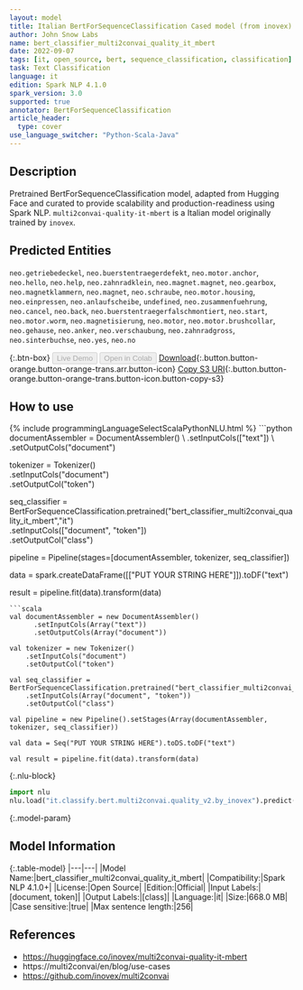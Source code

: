 ```yaml
---
layout: model
title: Italian BertForSequenceClassification Cased model (from inovex)
author: John Snow Labs
name: bert_classifier_multi2convai_quality_it_mbert
date: 2022-09-07
tags: [it, open_source, bert, sequence_classification, classification]
task: Text Classification
language: it
edition: Spark NLP 4.1.0
spark_version: 3.0
supported: true
annotator: BertForSequenceClassification
article_header:
  type: cover
use_language_switcher: "Python-Scala-Java"
---
```


## Description

Pretrained BertForSequenceClassification model, adapted from Hugging Face and curated to provide scalability and production-readiness using Spark NLP. `multi2convai-quality-it-mbert` is a Italian model originally trained by `inovex`.

## Predicted Entities

`neo.getriebedeckel`, `neo.buerstentraegerdefekt`, `neo.motor.anchor`, `neo.hello`, `neo.help`, `neo.zahnradklein`, `neo.magnet.magnet`, `neo.gearbox`, `neo.magnetklammern`, `neo.magnet`, `neo.schraube`, `neo.motor.housing`, `neo.einpressen`, `neo.anlaufscheibe`, `undefined`, `neo.zusammenfuehrung`, `neo.cancel`, `neo.back`, `neo.buerstentraegerfalschmontiert`, `neo.start`, `neo.motor.worm`, `neo.magnetisierung`, `neo.motor`, `neo.motor.brushcollar`, `neo.gehause`, `neo.anker`, `neo.verschaubung`, `neo.zahnradgross`, `neo.sinterbuchse`, `neo.yes`, `neo.no`

{:.btn-box}
<button class="button button-orange" disabled>Live Demo</button>
<button class="button button-orange" disabled>Open in Colab</button>
[Download](https://s3.amazonaws.com/auxdata.johnsnowlabs.com/public/models/bert_classifier_multi2convai_quality_it_mbert_it_4.1.0_3.0_1662514381678.zip){:.button.button-orange.button-orange-trans.arr.button-icon}
[Copy S3 URI](s3://auxdata.johnsnowlabs.com/public/models/bert_classifier_multi2convai_quality_it_mbert_it_4.1.0_3.0_1662514381678.zip){:.button.button-orange.button-orange-trans.button-icon.button-copy-s3}

## How to use



<div class="tabs-box" markdown="1">
{% include programmingLanguageSelectScalaPythonNLU.html %}
```python
documentAssembler = DocumentAssembler() \
    .setInputCols(["text"]) \
    .setOutputCols("document")

tokenizer = Tokenizer() \
    .setInputCols("document") \
    .setOutputCol("token")

seq_classifier = BertForSequenceClassification.pretrained("bert_classifier_multi2convai_quality_it_mbert","it") \
    .setInputCols(["document", "token"]) \
    .setOutputCol("class")
    
pipeline = Pipeline(stages=[documentAssembler, tokenizer, seq_classifier])

data = spark.createDataFrame([["PUT YOUR STRING HERE"]]).toDF("text")

result = pipeline.fit(data).transform(data)
```
```scala
val documentAssembler = new DocumentAssembler() 
      .setInputCols(Array("text")) 
      .setOutputCols(Array("document"))
      
val tokenizer = new Tokenizer()
    .setInputCols("document")
    .setOutputCol("token")
 
val seq_classifier = BertForSequenceClassification.pretrained("bert_classifier_multi2convai_quality_it_mbert","it") 
    .setInputCols(Array("document", "token")) 
    .setOutputCol("class")
   
val pipeline = new Pipeline().setStages(Array(documentAssembler, tokenizer, seq_classifier))

val data = Seq("PUT YOUR STRING HERE").toDS.toDF("text")

val result = pipeline.fit(data).transform(data)
```


{:.nlu-block}
```python
import nlu
nlu.load("it.classify.bert.multi2convai.quality_v2.by_inovex").predict("""PUT YOUR STRING HERE""")
```

</div>

{:.model-param}
## Model Information

{:.table-model}
|---|---|
|Model Name:|bert_classifier_multi2convai_quality_it_mbert|
|Compatibility:|Spark NLP 4.1.0+|
|License:|Open Source|
|Edition:|Official|
|Input Labels:|[document, token]|
|Output Labels:|[class]|
|Language:|it|
|Size:|668.0 MB|
|Case sensitive:|true|
|Max sentence length:|256|

## References

- https://huggingface.co/inovex/multi2convai-quality-it-mbert
- https://multi2convai/en/blog/use-cases
- https://github.com/inovex/multi2convai